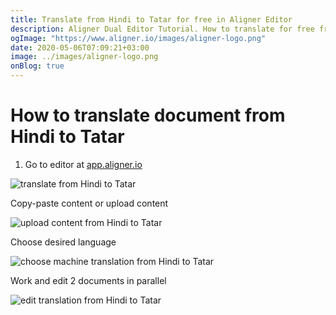 ```yaml
---
title: Translate from Hindi to Tatar for free in Aligner Editor
description: Aligner Dual Editor Tutorial. How to translate for free from Hindi to Tatar. Aligner is multilingual document management platform. 
ogImage: "https://www.aligner.io/images/aligner-logo.png"
date: 2020-05-06T07:09:21+03:00
image: ../images/aligner-logo.png
onBlog: true
---
```


# How to translate document from Hindi to Tatar

1. Go to editor at [app.aligner.io](https://app.aligner.io "Aligner App web page")

![translate from Hindi to Tatar](../aligner-blank-editor.png "translate from Hindi to Tatar")

Copy-paste content or upload content

![upload content from Hindi to Tatar](../aligner-uploaded-document.png "upload content from Hindi to Tatar")

Choose desired language

![choose machine translation from Hindi to Tatar](../aligner-language-dropdown.png "choose machine translation from Hindi to Tatar")

Work and edit 2 documents in parallel

![edit translation from Hindi to Tatar](../aligner-double-sitded-editor.png "edit translation from Hindi to Tatar")

